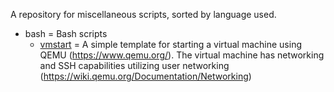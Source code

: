 A repository for miscellaneous scripts, sorted by language used.

- bash = Bash scripts
  - [vmstart](bash/vmstart) = A simple template for starting a virtual machine using QEMU (https://www.qemu.org/). The virtual machine has networking and SSH capabilities utilizing user networking (https://wiki.qemu.org/Documentation/Networking)
